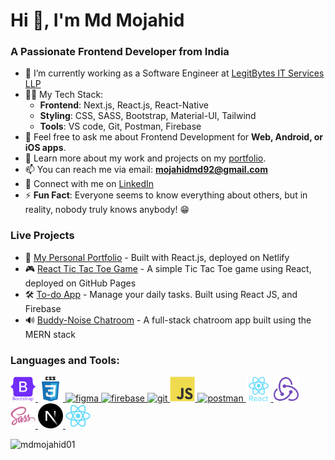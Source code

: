 # Hi 👋, I'm Md Mojahid

### A Passionate Frontend Developer from India

- 🌱 I’m currently working as a Software Engineer at [LegitBytes IT Services LLP](https://legitbytes.com/)
- 👨‍💻 My Tech Stack:
  - **Frontend**: Next.js, React.js, React-Native
  - **Styling**: CSS, SASS, Bootstrap, Material-UI, Tailwind
  - **Tools**: VS code, Git, Postman, Firebase
- 💬 Feel free to ask me about Frontend Development for **Web, Android, or iOS apps**.
- 📄 Learn more about my work and projects on my [portfolio](https://mojahid.dev/).
- 📫 You can reach me via email: **mojahidmd92@gmail.com**
- 💼 Connect with me on [LinkedIn](https://linkedin.com/in/mdmojahid01)
- ⚡ **Fun Fact**: Everyone seems to know everything about others, but in reality, nobody truly knows anybody! 😁

<!-- <h3 align="left">Connect with me:</h3>
<p align="left">
  <a href="https://linkedin.com/in/mdmojahid01" target="blank">
    <img align="center" src="https://raw.githubusercontent.com/rahuldkjain/github-profile-readme-generator/master/src/images/icons/Social/linked-in-alt.svg" alt="mdmojahid01" height="30" width="40" />
  </a>
</p> -->

### Live Projects

- 👋 [My Personal Portfolio](https://mojahid.dev/) - Built with React.js, deployed on Netlify
- 🎮 [React Tic Tac Toe Game](https://mdmojahid01.github.io/tic-tac-toe/) - A simple Tic Tac Toe game using React, deployed on GitHub Pages
- 🛠️ [To-do App](https://md-react-todo-app.netlify.app/) - Manage your daily tasks. Built using React JS, and Firebase
- 🔊 [Buddy-Noise Chatroom](https://buddynoise.netlify.app/) - A full-stack chatroom app built using the MERN stack

### Languages and Tools:

<p align="left">
  <a href="https://getbootstrap.com" target="_blank" rel="noreferrer">
    <img src="https://raw.githubusercontent.com/devicons/devicon/master/icons/bootstrap/bootstrap-plain-wordmark.svg" alt="bootstrap" width="40" height="40"/>
  </a> 
  <a href="https://www.w3schools.com/css/" target="_blank" rel="noreferrer">
    <img src="https://raw.githubusercontent.com/devicons/devicon/master/icons/css3/css3-original-wordmark.svg" alt="css3" width="40" height="40"/>
  </a> 
  <a href="https://www.figma.com/" target="_blank" rel="noreferrer">
    <img src="https://www.vectorlogo.zone/logos/figma/figma-icon.svg" alt="figma" width="40" height="40"/>
  </a> 
  <a href="https://firebase.google.com/" target="_blank" rel="noreferrer">
    <img src="https://www.vectorlogo.zone/logos/firebase/firebase-icon.svg" alt="firebase" width="40" height="40"/>
  </a> 
  <a href="https://git-scm.com/" target="_blank" rel="noreferrer">
    <img src="https://www.vectorlogo.zone/logos/git-scm/git-scm-icon.svg" alt="git" width="40" height="40"/>
  </a> 
  <a href="https://developer.mozilla.org/en-US/docs/Web/JavaScript" target="_blank" rel="noreferrer">
    <img src="https://raw.githubusercontent.com/devicons/devicon/master/icons/javascript/javascript-original.svg" alt="javascript" width="40" height="40"/>
  </a> 
  <a href="https://postman.com" target="_blank" rel="noreferrer">
    <img src="https://www.vectorlogo.zone/logos/getpostman/getpostman-icon.svg" alt="postman" width="40" height="40"/>
  </a> 
  <a href="https://reactjs.org/" target="_blank" rel="noreferrer">
    <img src="https://raw.githubusercontent.com/devicons/devicon/master/icons/react/react-original-wordmark.svg" alt="react" width="40" height="40"/>
  </a> 
  <a href="https://redux.js.org" target="_blank" rel="noreferrer">
    <img src="https://raw.githubusercontent.com/devicons/devicon/master/icons/redux/redux-original.svg" alt="redux" width="40" height="40"/>
  </a> 
  <a href="https://sass-lang.com" target="_blank" rel="noreferrer">
    <img src="https://raw.githubusercontent.com/devicons/devicon/master/icons/sass/sass-original.svg" alt="sass" width="40" height="40"/>
  </a> 
  <a href="https://nextjs.org/" target="_blank" rel="noreferrer">
    <img src="https://raw.githubusercontent.com/devicons/devicon/master/icons/nextjs/nextjs-original.svg" alt="nextjs" width="40" height="40"/>
  </a>
  <a href="https://reactnative.dev/" target="_blank" rel="noreferrer">
    <img src="https://raw.githubusercontent.com/devicons/devicon/master/icons/react/react-original.svg" alt="react-native" width="40" height="40"/>
  </a>
</p>

<p>
  <img align="left" src="https://github-readme-stats.vercel.app/api/top-langs?username=mdmojahid01&show_icons=true&locale=en&layout=compact" alt="mdmojahid01" />
</p>

<!--
<p>&nbsp;<img align="center" src="https://github-readme-stats.vercel.app/api?username=mdmojahid01&show_icons=true&locale=en" alt="mdmojahid01" /></p>

<p><img align="center" src="https://github-readme-streak-stats.herokuapp.com/?user=mdmojahid01&" alt="mdmojahid01" /></p>
-->
